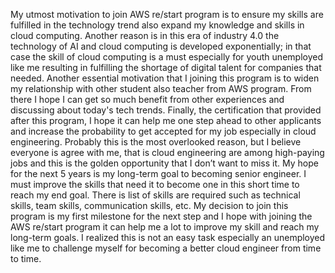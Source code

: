 My utmost motivation to join AWS re/start program is to ensure my skills are fulfilled in the technology trend also expand my knowledge and skills in cloud computing. Another reason is in this era of industry 4.0 the technology of AI and cloud computing is developed exponentially; in that case the skill of cloud computing is a must especially for youth unemployed like me resulting in fulfilling the shortage of digital talent for companies that needed. Another essential motivation that I joining this program is to widen my relationship with other student also teacher from AWS program. From there I hope I can get so much benefit from other experiences and discussing about today's tech trends. Finally, the certification that provided after this program, I hope it can help me one step ahead to other applicants and increase the probability to get accepted for my job especially in cloud engineering.  Probably this is the most overlooked reason, but I believe everyone is agree with me, that is cloud engineering are among high-paying jobs and this is the golden opportunity that I don’t want to miss it.
My hope for the next 5 years is my long-term goal to becoming senior engineer. I must improve the skills that need it to become one in this short time to reach my end goal. There is list of skills are required such as technical skills, team skills, communication skills, etc. My decision to join this program is my first milestone for the next step and I hope with joining the AWS re/start program it can help me a lot to improve my skill and reach my long-term goals. I realized this is not an easy task especially an unemployed like me to challenge myself for becoming a better cloud engineer from time to time.
